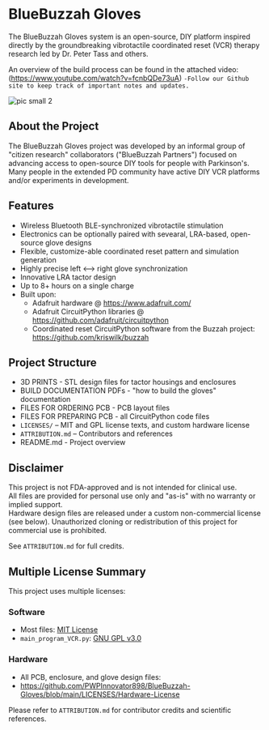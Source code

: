 # BlueBuzzah Gloves

The BlueBuzzah Gloves system is an open-source, DIY platform inspired directly by the groundbreaking vibrotactile coordinated reset (VCR) therapy research led by Dr. Peter Tass and others.

An overview of the build process can be found in the attached video: (https://www.youtube.com/watch?v=fcnbQDe73uA) ```-Follow our Github site to keep track of important notes and updates.```

![pic small 2](https://github.com/user-attachments/assets/20ace566-87f9-4440-a684-799c48798668)  

## About the Project

The BlueBuzzah Gloves project was developed by an informal group of "citizen research" collaborators ("BlueBuzzah Partners") focused on advancing access to open-source DIY tools for people with Parkinson's.
Many people in the extended PD community have active DIY VCR platforms and/or experiments in development.

## Features
- Wireless Bluetooth BLE-synchronized vibrotactile stimulation
- Electronics can be optionally paired with sevearal, LRA-based, open-source glove designs
- Flexible, customize-able coordinated reset pattern and simulation generation
- Highly precise  left <--> right glove synchronization
- Innovative LRA tactor design
- Up to 8+ hours on a single charge
- Built upon:
  - Adafruit hardware @ https://www.adafruit.com/
  - Adafruit CircuitPython libraries @ https://github.com/adafruit/circuitpython
  - Coordinated reset CircuitPython software from the Buzzah project: https://github.com/kriswilk/buzzah

## Project Structure
- 3D PRINTS - STL design files for tactor housings and enclosures
- BUILD DOCUMENTATION PDFs - "how to build the gloves" documentation
- FILES FOR ORDERING PCB - PCB layout files
- FILES FOR PREPARING PCB - all CircuitPython code files
- `LICENSES/` – MIT and GPL license texts, and custom hardware license
- `ATTRIBUTION.md` – Contributors and references
- README.md - Project overview

## Disclaimer
This project is not FDA-approved and is not intended for clinical use.  
All files are provided for personal use only and "as-is" with no warranty or implied support.  
Hardware design files are released under a custom non-commercial license (see below).
Unauthorized cloning or redistribution of this project for commercial use is prohibited.

See `ATTRIBUTION.md` for full credits.

## Multiple License Summary

This project uses multiple licenses:

### Software
- Most files: [MIT License](LICENSES/MIT.txt)
- `main_program_VCR.py`: [GNU GPL v3.0](LICENSES/GPL-3.0.txt)

### Hardware
- All PCB, enclosure, and glove design files:
- https://github.com/PWPInnovator898/BlueBuzzah-Gloves/blob/main/LICENSES/Hardware-License

Please refer to `ATTRIBUTION.md` for contributor credits and scientific references.
